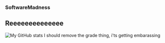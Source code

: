 ### SoftwareMadness
## Reeeeeeeeeeeeee
![My GitHub stats](https://github-readme-stats.vercel.app/api?username=SoftwareMadness&theme=cobalt)
I should remove the grade thing, i'ts getting embarassing
<!--
Here are some ideas to get you started:

- 🔭 I’m currently working on ...
- 🌱 I’m currently learning ...
- 👯 I’m looking to collaborate on ...
- 🤔 I’m looking for help with ...
- 💬 Ask me about ...
- 📫 How to reach me: ...
- 😄 Pronouns: ...
- ⚡ Fun fact: ...
-->
